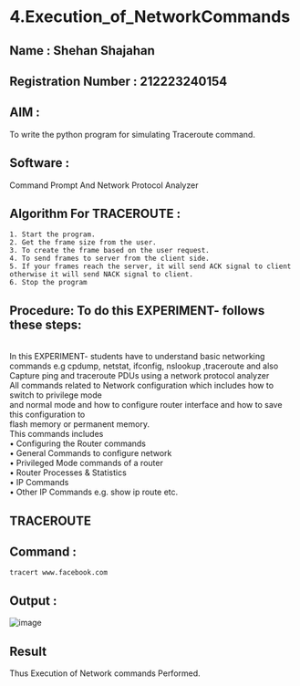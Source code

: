 # 4.Execution_of_NetworkCommands
## Name : Shehan Shajahan
## Registration Number : 212223240154
## AIM :
To write the python program for simulating Traceroute command.
## Software : 
Command Prompt And Network Protocol Analyzer

## Algorithm For TRACEROUTE :
```
1. Start the program.
2. Get the frame size from the user.
3. To create the frame based on the user request.
4. To send frames to server from the client side.
5. If your frames reach the server, it will send ACK signal to client otherwise it will send NACK signal to client.
6. Stop the program
```
## Procedure: To do this EXPERIMENT- follows these steps:
<BR>
In this EXPERIMENT- students have to understand basic networking commands e.g cpdump, netstat, ifconfig, nslookup ,traceroute and also Capture ping and traceroute PDUs using a network protocol analyzer 
<BR>
All commands related to Network configuration which includes how to switch to privilege mode
<BR>
and normal mode and how to configure router interface and how to save this configuration to
<BR>
flash memory or permanent memory.
<BR>
This commands includes
<BR>
• Configuring the Router commands
<BR>
• General Commands to configure network
<BR>
• Privileged Mode commands of a router 
<BR>
• Router Processes & Statistics
<BR>
• IP Commands
<BR>
• Other IP Commands e.g. show ip route etc.
<BR>

## TRACEROUTE
## Command :
```
tracert www.facebook.com
```
## Output :
![image](https://github.com/user-attachments/assets/26bc98d0-9a26-4f4f-b433-ce755634d1ee)

## Result
Thus Execution of Network commands Performed.
